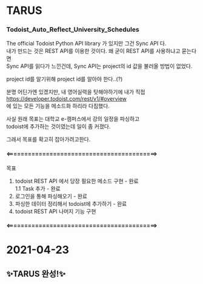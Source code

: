 # TARUS
### Todoist_Auto_Reflect_University_Schedules

The official Todoist Python API library 가 있지만 그건 Sync API 다.<br>
내가 만드는 것은 REST API를 이용한 것이다.
왜 굳이 REST API를 사용하냐고 묻는다면<br>
Sync API를 읽다가 느낀건데, Sync API는 project의 id 값을 불러올 방법이 없었다.<p>
project id를 알기위해 project id를 알아야 한다..(?)</p>

분명 어딘가엔 있겠지만, 내 영어실력을 탓해야하기에
내가 직접 <br>
https://developer.todoist.com/rest/v1/#overview <br>
에 있는 모든 기능을 메소드화 하리라 다짐했다.

사실 원래 목표는 대학교 e-캠퍼스에서 강의 일정을 파싱하고<br>
todoist에 추가하는 것이였는데 일이 좀 커졌다.<p>
그래서 목표를 확고히 잡아가려고한다.</p>
#### <==========================================>
목표
1. todoist REST API 에서 당장 필요한 메소드 구현 - 완료<br>
 1.1 Task 추가 - 완료
2. 로그인을 통해 파싱해오기 - 완료
3. 파싱한 데이터 정리해서 todoist에 추가하기 - 완료
4. todoist REST API 나머지 기능 구현 

#### <==========================================>

# 2021-04-23 
## ✨TARUS  완성!✨
